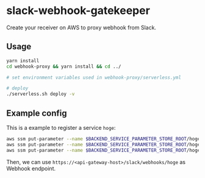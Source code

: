 # slack-webhook-gatekeeper

Create your receiver on AWS to proxy webhook from Slack.

## Usage

```sh
yarn install
cd webhook-proxy && yarn install && cd ../

# set environment variables used in webhook-proxy/serverless.yml

# deploy
./serverless.sh deploy -v
```

## Example config

This is a example to register a service `hoge`:

```sh
aws ssm put-parameter --name $BACKEND_SERVICE_PARAMETER_STORE_ROOT/hoge --type String --value 1
aws ssm put-parameter --name $BACKEND_SERVICE_PARAMETER_STORE_ROOT/hoge/url --type String --value example.com # upstream address
aws ssm put-parameter --name $BACKEND_SERVICE_PARAMETER_STORE_ROOT/hoge/signingSecret --type String --value <slack's signing secret>
```

Then, we can use `https://<api-gateway-host>/slack/webhooks/hoge` as Webhook endpoint.

